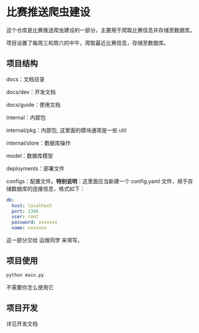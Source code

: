 # 比赛推送爬虫建设

这个仓库是比赛推送爬虫建设的一部分，主要用于爬取比赛信息并存储至数据库。

项目设置了每周三和周六的中午，爬取最近比赛信息，存储至数据库。

## 项目结构

docs：文档目录

docs/dev：开发文档

docs/guide：使用文档

internal：内部包

internal/pkg：内部包, 这里面的模块通常是一些 util 

internal/store：数据库操作

model：数据库模型

deployments：部署文件

configs：配置文件。**特别说明**：这里面应当新建一个 config.yaml 文件，用于存储数据库的连接信息，格式如下：

```yaml
db:
  host: localhost
  port: 3306
  user: root
  password: xxxxxxx
  name: xxxxxxx
```

这一部分交给 运维同学 来填写。

## 项目使用

```bash
python main.py
```

不需要你怎么使用它

## 项目开发

详见开发文档